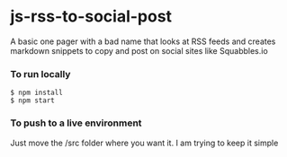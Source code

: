 # js-rss-to-social-post
A basic one pager with a bad name that looks at RSS feeds and creates markdown snippets to copy and post on social sites like Squabbles.io

### To run locally

```
$ npm install
$ npm start
```

### To push to a live environment

Just move the /src folder where you want it. I am trying to keep it simple

